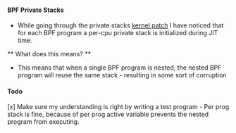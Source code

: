 

#### BPF Private Stacks

- While going through the private stacks [kernel
  patch](https://git.kernel.org/pub/scm/linux/kernel/git/torvalds/linux.git/commit/?id=c1bc51f85cd6)
  I have noticed that for each BPF program a
  per-cpu private stack is initialized during JIT
  time. 

** What does this means? **
- This means that when a single BPF program is
  nested, the nested BPF program will reuse the
  same stack - resulting in some sort of
  corruption


#### Todo 

[x] Make sure my understanding is right by writing
a test program
    - Per prog stack is fine, because of per prog active
    variable prevents the nested program from executing.
    
